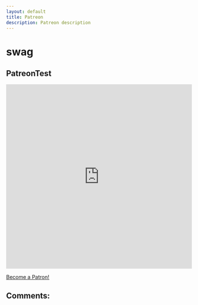 ```yaml
---
layout: default
title: Patreon
description: Patreon description
---
```

# swag

## PatreonTest

<embed src="https://patreon.com/nichiren?utm_medium=social&utm_source=twitter&utm_campaign=creatorshare " style="width:100%; height: 500px;">

<a href="https://www.patreon.com/bePatron?u=nichiren" data-patreon-widget-type="become-patron-button">Become a Patron!</a><script async src="https://cdn6.patreon.com/becomePatronButton.bundle.js"></script>

## Comments:

<script src="https://utteranc.es/client.js"
        repo="Paroyer/Comment" 
        issue-term="pathname"
        theme="github-dark"
        label="Comment"
        crossorigin="anonymous"
        async>
</script>  

